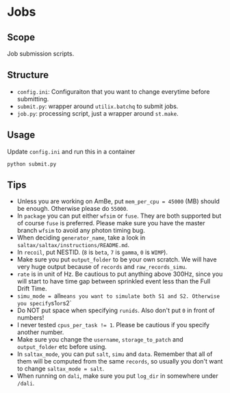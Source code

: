 # Jobs
## Scope
Job submission scripts.
## Structure
- `config.ini`: Configuraiton that you want to change everytime before submitting.
- `submit.py`: wrapper around `utilix.batchq` to submit jobs.
- `job.py`: processing script, just a wrapper around `st.make`.
## Usage
Update `config.ini` and run this in a container
```
python submit.py
```
## Tips
- Unless you are working on AmBe, put `mem_per_cpu = 45000` (MB) should be enough. Otherwise please do `55000`.
- In `package` you can put either `wfsim` or `fuse`. They are both supported but of course `fuse` is preferred. Please make sure you have the master branch `wfsim` to avoid any photon timing bug.
- When deciding `generator_name`, take a look in `saltax/saltax/instructions/README.md`.
- In `recoil`, put NESTID. (`8` is `beta`, `7` is `gamma`, `0` is `WIMP`).
- Make sure you put `output_folder` to be your own scratch. We will have very huge output because of `records` and `raw_records_simu`.
- `rate` is in unit of Hz. Be cautious to put anything above 300Hz, since you will start to have time gap between sprinkled event less than the Full Drift Time.
- `simu_mode = `all` means you want to simulate both S1 and S2. Otherwise you specify `s1` or `s2`
- Do NOT put space when specifying `runids`. Also don't put `0` in front of numbers!
- I never tested `cpus_per_task != 1`. Please be cautious if you specify another number.
- Make sure you change the `username`, `storage_to_patch` and `output_folder` etc before using.
- In `saltax_mode`, you can put `salt`, `simu` and `data`. Remember that all of them will be computed from the same `records`, so usually you don't want to change `saltax_mode = salt`.
- When running on `dali`, make sure you put `log_dir` in somewhere under `/dali`.
